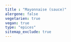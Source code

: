```yaml
---
title : "Mayonnaise (sauce)"
alergene: false
vegetarien: true
vegan: true
type: "epices"
sitemap_exclude: true
--- 
```

